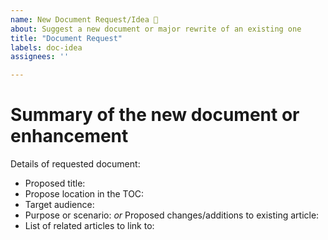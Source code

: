 ```yaml
---
name: New Document Request/Idea 🚀
about: Suggest a new document or major rewrite of an existing one
title: "Document Request"
labels: doc-idea
assignees: ''

---
```


# Summary of the new document or enhancement

<!--
A clear and concise description of purpose the new document. Why it is needed?
What gap is it filling? Who is the intended audience? What is the intended
scenario being addressed?

Try formulating it in user story style (if applicable):

'As a user I need a document about X so that I can Y.' with X being the problem
or scenario and Y being the purpose and/or target audience for the document.

Be sure to change the issue title. Titles should be brief and meaningful.
-->

Details of requested document:

- Proposed title:
- Propose location in the TOC:
- Target audience:
- Purpose or scenario:
  _or_
  Proposed changes/additions to existing article:
- List of related articles to link to:
